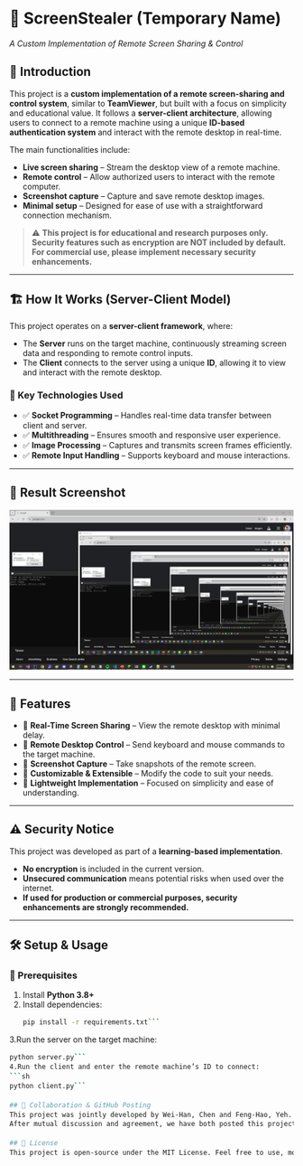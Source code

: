 # 📌 ScreenStealer (Temporary Name)
*A Custom Implementation of Remote Screen Sharing & Control*

## 📖 Introduction
This project is a **custom implementation of a remote screen-sharing and control system**, similar to **TeamViewer**, but built with a focus on simplicity and educational value. It follows a **server-client architecture**, allowing users to connect to a remote machine using a unique **ID-based authentication system** and interact with the remote desktop in real-time.

The main functionalities include:
- **Live screen sharing** – Stream the desktop view of a remote machine.
- **Remote control** – Allow authorized users to interact with the remote computer.
- **Screenshot capture** – Capture and save remote desktop images.
- **Minimal setup** – Designed for ease of use with a straightforward connection mechanism.

> ⚠️ **This project is for educational and research purposes only.**  
> **Security features such as encryption are NOT included by default.**  
> **For commercial use, please implement necessary security enhancements.**

---

## 🏗 How It Works (Server-Client Model)
This project operates on a **server-client framework**, where:
- The **Server** runs on the target machine, continuously streaming screen data and responding to remote control inputs.
- The **Client** connects to the server using a unique **ID**, allowing it to view and interact with the remote desktop.

### 🔧 Key Technologies Used
- ✅ **Socket Programming** – Handles real-time data transfer between client and server.  
- ✅ **Multithreading** – Ensures smooth and responsive user experience.  
- ✅ **Image Processing** – Captures and transmits screen frames efficiently.  
- ✅ **Remote Input Handling** – Supports keyboard and mouse interactions.  

---

## 📸 Result Screenshot
![Demo](demo.png)

---

## 🚀 Features
- 🔹 **Real-Time Screen Sharing** – View the remote desktop with minimal delay.  
- 🔹 **Remote Desktop Control** – Send keyboard and mouse commands to the target machine.  
- 🔹 **Screenshot Capture** – Take snapshots of the remote screen.  
- 🔹 **Customizable & Extensible** – Modify the code to suit your needs.  
- 🔹 **Lightweight Implementation** – Focused on simplicity and ease of understanding.  

---

## ⚠️ Security Notice
This project was developed as part of a **learning-based implementation**.
- **No encryption** is included in the current version.
- **Unsecured communication** means potential risks when used over the internet.
- **If used for production or commercial purposes, security enhancements are strongly recommended.**

---

## 🛠 Setup & Usage
### 🔹 Prerequisites
1. Install **Python 3.8+**  
2. Install dependencies:  
   ```sh
   pip install -r requirements.txt```
3.Run the server on the target machine:
   ```sh
   python server.py```
4.Run the client and enter the remote machine’s ID to connect:
   ```sh
   python client.py```

## 🤝 Collaboration & GitHub Posting
This project was jointly developed by Wei-Han, Chen and Feng-Hao, Yeh.
After mutual discussion and agreement, we have both posted this project on our respective GitHub repositories.

## 📜 License
This project is open-source under the MIT License. Feel free to use, modify, and distribute it. However, if you plan to use it commercially, ensure that proper security measures are implemented.

